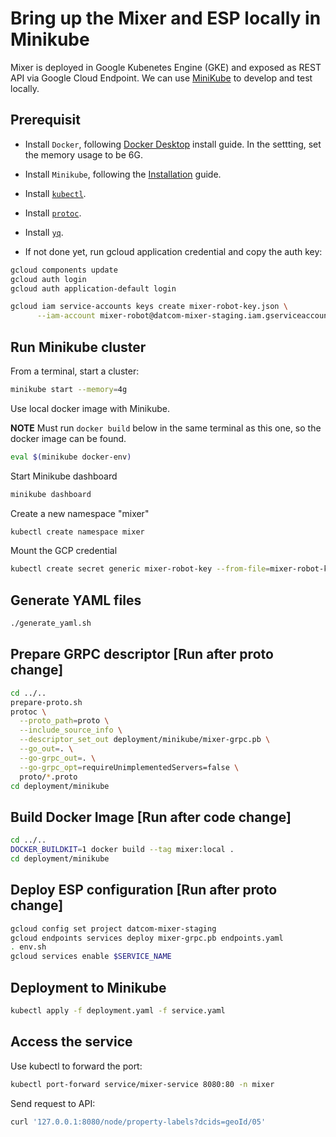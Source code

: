 # Bring up the Mixer and ESP locally in Minikube

Mixer is deployed in Google Kubenetes Engine (GKE) and exposed as REST API via
Google Cloud Endpoint. We can use [MiniKube](https://minikube.sigs.k8s.io/docs/) to develop and test locally.

## Prerequisit

* Install `Docker`, following [Docker Desktop](https://www.docker.com/products/docker-desktop) install guide. In the settting, set the memory usage to be 6G.

* Install `Minikube`, following the [Installation](https://minikube.sigs.k8s.io/docs/start/) guide.

* Install [`kubectl`](https://kubernetes.io/docs/tasks/tools/install-kubectl/).

* Install [`protoc`](http://google.github.io/proto-lens/installing-protoc.html).

* Install [`yq`](https://mikefarah.gitbook.io/yq/).

* If not done yet, run gcloud application credential and copy the auth key:

```bash
gcloud components update
gcloud auth login
gcloud auth application-default login

gcloud iam service-accounts keys create mixer-robot-key.json \
      --iam-account mixer-robot@datcom-mixer-staging.iam.gserviceaccount.com
```

## Run Minikube cluster

From a terminal, start a cluster:

```bash
minikube start --memory=4g
```

Use local docker image with Minikube.

**NOTE** Must run `docker build` below in the same terminal as this one,
so the docker image can be found.

```bash
eval $(minikube docker-env)
```

Start Minikube dashboard

```bash
minikube dashboard
```

Create a new namespace "mixer"

```bash
kubectl create namespace mixer
```

Mount the GCP credential

```bash
kubectl create secret generic mixer-robot-key --from-file=mixer-robot-key.json --namespace=mixer
```

## Generate YAML files

```bash
./generate_yaml.sh
```

## Prepare GRPC descriptor [Run after proto change]

```bash
cd ../..
prepare-proto.sh
protoc \
  --proto_path=proto \
  --include_source_info \
  --descriptor_set_out deployment/minikube/mixer-grpc.pb \
  --go_out=. \
  --go-grpc_out=. \
  --go-grpc_opt=requireUnimplementedServers=false \
  proto/*.proto
cd deployment/minikube
```

## Build Docker Image [Run after code change]

```bash
cd ../..
DOCKER_BUILDKIT=1 docker build --tag mixer:local .
cd deployment/minikube
```

## Deploy ESP configuration  [Run after proto change]

```bash
gcloud config set project datcom-mixer-staging
gcloud endpoints services deploy mixer-grpc.pb endpoints.yaml
. env.sh
gcloud services enable $SERVICE_NAME
```

## Deployment to Minikube

```bash
kubectl apply -f deployment.yaml -f service.yaml
```

## Access the service

Use kubectl to forward the port:

```bash
kubectl port-forward service/mixer-service 8080:80 -n mixer
```

Send request to API:

```bash
curl '127.0.0.1:8080/node/property-labels?dcids=geoId/05'
```
